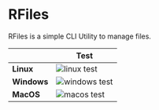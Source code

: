 # RFiles

RFiles is a simple CLI Utility to manage files.

|             | Test                                |
| ----------- | ----------------------------------- |
| **Linux**   | ![linux test][linux_test_badge]     |
| **Windows** | ![windows test][windows_test_badge] |
| **MacOS**   | ![macos test][macos_test_badge]     |

<!-- START BADGES -->

<!-- linux -->
[linux_test_badge]: https://img.shields.io/github/actions/workflow/status/Tilo-K/rfiles/test-ci.yaml?branch=main&logo=linux&logoColor=white&style=flat-square&label=test

<!-- windows -->
[windows_test_badge]: https://img.shields.io/github/actions/workflow/status/Tilo-K/rfiles/test-ci.yaml?branch=main&logo=windows&logoColor=white&style=flat-square&label=test

<!-- macos -->
[macos_test_badge]: https://img.shields.io/github/actions/workflow/status/Tilo-K/rfiles/test-ci.yaml?branch=main&logo=apple&logoColor=white&style=flat-square&label=test

<!-- END BADGES -->
